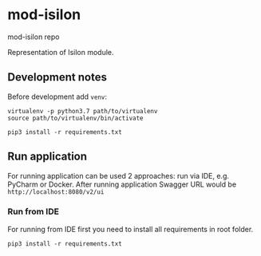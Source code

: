# mod-isilon
mod-isilon repo

Representation of Isilon module.

## Development notes
Before development add `venv`:
```
virtualenv -p python3.7 path/to/virtualenv
source path/to/virtualenv/bin/activate

pip3 install -r requirements.txt
```

## Run application
For running application can be used 2 approaches: run via IDE, e.g. PyCharm or Docker.
After running application Swagger URL would be `http://localhost:8080/v2/ui`

### Run from IDE
For running from IDE first you need to install all requirements in root folder.
```
pip3 install -r requirements.txt
```
